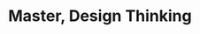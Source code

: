 ---
title: Master, Design Thinking
organization: MIT Sloan
organizationUrl: https://www.mit.edu
location: Massachusets, US
start: 2020-11-01
end: 2021-02-28
---